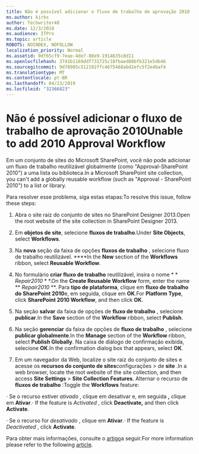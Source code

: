 ```yaml
---
title: Não é possível adicionar o fluxo de trabalho de aprovação 2010
ms.author: kirks
author: Techwriter40
ms.date: 12/3/2018
ms.audience: ITPro
ms.topic: article
ROBOTS: NOINDEX, NOFOLLOW
localization_priority: Normal
ms.assetid: 0df65cf9-7eae-4de7-88e9-1914635c8d11
ms.openlocfilehash: 3741b1169ddf731725c18fbaed80bfb321e5db46
ms.sourcegitcommit: 9d78905c512192ffc4675468abd2efc5f2e4baf4
ms.translationtype: MT
ms.contentlocale: pt-BR
ms.lasthandoff: 04/23/2019
ms.locfileid: "32366823"
---
```

# <a name="unable-to-add-2010-approval-workflow"></a><span data-ttu-id="31aed-102">Não é possível adicionar o fluxo de trabalho de aprovação 2010</span><span class="sxs-lookup"><span data-stu-id="31aed-102">Unable to add 2010 Approval Workflow</span></span>

<span data-ttu-id="31aed-103">Em um conjunto de sites do Microsoft SharePoint, você não pode adicionar um fluxo de trabalho reutilizável globalmente (como "Approval-SharePoint 2010") a uma lista ou biblioteca.</span><span class="sxs-lookup"><span data-stu-id="31aed-103">In a Microsoft SharePoint site collection, you can't add a globally reusable workflow (such as "Approval - SharePoint 2010") to a list or library.</span></span>
  
<span data-ttu-id="31aed-104">Para resolver esse problema, siga estas etapas:</span><span class="sxs-lookup"><span data-stu-id="31aed-104">To resolve this issue, follow these steps:</span></span> 
  
1. <span data-ttu-id="31aed-105">Abra o site raiz do conjunto de sites no SharePoint Designer 2013.</span><span class="sxs-lookup"><span data-stu-id="31aed-105">Open the root website of the site collection in SharePoint Designer 2013.</span></span>
  
2. <span data-ttu-id="31aed-106">Em **objetos de site**, selecione **fluxos de trabalho**.</span><span class="sxs-lookup"><span data-stu-id="31aed-106">Under **Site Objects**, select **Workflows**.</span></span> 
  
3. <span data-ttu-id="31aed-107">Na **nova** seção da faixa de opções **fluxos de trabalho** , selecione fluxo de trabalho reutilizável. \*\*\*\*</span><span class="sxs-lookup"><span data-stu-id="31aed-107">In the **New** section of the **Workflows** ribbon, select **Reusable Workflow**.</span></span> 
  
4. <span data-ttu-id="31aed-108">No formulário **criar fluxo de trabalho** reutilizável, insira o nome \* \* *Repair2010* \* \*.</span><span class="sxs-lookup"><span data-stu-id="31aed-108">On the **Create Reusable Workflow** form, enter the name \*\* *Repair2010* \*\*.</span></span> <span data-ttu-id="31aed-109">Para **tipo de plataforma**, clique em **fluxo de trabalho do SharePoint 2010**e, em seguida, clique em **OK**.</span><span class="sxs-lookup"><span data-stu-id="31aed-109">For **Platform Type**, click **SharePoint 2010 Workflow**, and then click **OK**.</span></span> 
  
1. <span data-ttu-id="31aed-110">Na seção **salvar** da faixa de opções de **fluxo de trabalho** , selecione **publicar**.</span><span class="sxs-lookup"><span data-stu-id="31aed-110">In the **Save** section of the **Workflow** ribbon, select **Publish**.</span></span> 
  
2. <span data-ttu-id="31aed-111">Na seção **gerenciar** da faixa de opções de **fluxo de trabalho** , selecione **publicar globalmente**.</span><span class="sxs-lookup"><span data-stu-id="31aed-111">In the **Manage** section of the **Workflow** ribbon, select **Publish Globally**.</span></span> <span data-ttu-id="31aed-112">Na caixa de diálogo de confirmação exibida, selecione **OK**.</span><span class="sxs-lookup"><span data-stu-id="31aed-112">In the confirmation dialog box that appears, select **OK**.</span></span> 
  
3. <span data-ttu-id="31aed-113">Em um navegador da Web, localize o site raiz do conjunto de sites e acesse os **recursos do conjunto de sites**configurações \> de **site** .</span><span class="sxs-lookup"><span data-stu-id="31aed-113">In a web browser, locate the root website of the site collection, and then access **Site Settings** \> **Site Collection Features**.</span></span> <span data-ttu-id="31aed-114">Alternar o recurso de **fluxos de trabalho** :</span><span class="sxs-lookup"><span data-stu-id="31aed-114">Toggle the **Workflows** feature:</span></span> 
  
<span data-ttu-id="31aed-115">· Se o recurso estiver *ativado* , clique em desativar e, em seguida **,** clique em **Ativar**.</span><span class="sxs-lookup"><span data-stu-id="31aed-115">· If the feature is  *Activated*  , click **Deactivate,** and then click **Activate**.</span></span> 
  
<span data-ttu-id="31aed-116">· Se o recurso for *desativado* , clique em **Ativar**.</span><span class="sxs-lookup"><span data-stu-id="31aed-116">· If the feature is  *Deactivated*  , click **Activate**.</span></span> 
  
<span data-ttu-id="31aed-117">Para obter mais informações, consulte o [artigo](https://go.microsoft.com/fwlink/?linkid=2047770&amp;clcid=0x409)a seguir.</span><span class="sxs-lookup"><span data-stu-id="31aed-117">For more information please refer to the following [article](https://go.microsoft.com/fwlink/?linkid=2047770&amp;clcid=0x409).</span></span>
  


